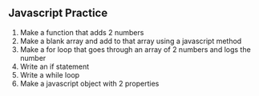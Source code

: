 ## Javascript Practice

1.  Make a function that adds 2 numbers
2.  Make a blank array and add to that array using a javascript method
3.  Make a for loop that goes through an array of 2 numbers and logs the number
4.  Write an if statement
5.  Write a while loop
6.  Make a javascript object with 2 properties
